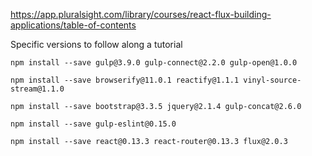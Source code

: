 https://app.pluralsight.com/library/courses/react-flux-building-applications/table-of-contents

Specific versions to follow along a tutorial

```
npm install --save gulp@3.9.0 gulp-connect@2.2.0 gulp-open@1.0.0
```

```
npm install --save browserify@11.0.1 reactify@1.1.1 vinyl-source-stream@1.1.0
```

```
npm install --save bootstrap@3.3.5 jquery@2.1.4 gulp-concat@2.6.0
```

```
npm install --save gulp-eslint@0.15.0
```

```
npm install --save react@0.13.3 react-router@0.13.3 flux@2.0.3
```
